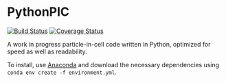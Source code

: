 # PythonPIC


[![Build Status](https://travis-ci.org/StanczakDominik/PythonPIC.svg?branch=master)](https://travis-ci.org/StanczakDominik/PythonPIC) [![Coverage Status](https://coveralls.io/repos/github/StanczakDominik/PythonPIC/badge.svg?branch=master)](https://coveralls.io/github/StanczakDominik/PythonPIC?branch=master)

A work in progress particle-in-cell code written in Python, optimized for speed as well as readability.

To install, use [Anaconda](https://www.anaconda.com/download/#linux) and download the necessary dependencies using `conda env create -f environment.yml`.
